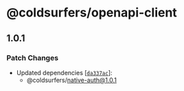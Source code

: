 # @coldsurfers/openapi-client

## 1.0.1

### Patch Changes

- Updated dependencies [[`da337ac`](https://github.com/coldsurfers/surfers-root/commit/da337ac4c4f3f36b32fc3def4161828c8665b02b)]:
  - @coldsurfers/native-auth@1.0.1
